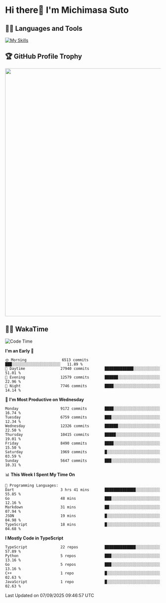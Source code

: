 # Hi there👋 I'm Michimasa Suto

## 🧑‍💻 Languages and Tools
[![My Skills](https://skillicons.dev/icons?i=ts,nextjs,react,go,python,aws,terraform)](https://skillicons.dev)

<!--
**Suto-Michimasa/Suto-Michimasa** is a ✨ _special_ ✨ repository because its `README.md` (this file) appears on your GitHub profile.

Here are some ideas to get you started:

- 🔭 I’m currently working on ...
- 🌱 I’m currently learning ...
- 👯 I’m looking to collaborate on ...
- 🤔 I’m looking for help with ...
- 💬 Ask me about ...
- 📫 How to reach me: ...
- 😄 Pronouns: ...
- ⚡ Fun fact: ...
-->

<!--
## 💎 Github Stats

<div>
  <img height="170" align="left" src="https://github-readme-stats-psi-three-31.vercel.app/api?username=Suto-michimasa&count_private=true&show_icons=true&theme=dark" />
  <img height="170" src="https://github-readme-stats-psi-three-31.vercel.app/api/top-langs/?username=Suto-michimasa&langs_count=8&layout=compact&theme=dark" />
</div>
-->

## 🏆 GitHub Profile Trophy

<img width="800" src="https://github-profile-trophy.vercel.app/?username=Suto-michimasa&theme=onedark&no-frame=true"/>


## 🧑‍💻 WakaTime
<!--START_SECTION:waka-->
![Code Time](http://img.shields.io/badge/Code%20Time-1%2C306%20hrs%2047%20mins-blue)

**I'm an Early 🐤** 

```text
🌞 Morning                6513 commits        ███░░░░░░░░░░░░░░░░░░░░░░   11.89 % 
🌆 Daytime                27940 commits       █████████████░░░░░░░░░░░░   51.01 % 
🌃 Evening                12579 commits       ██████░░░░░░░░░░░░░░░░░░░   22.96 % 
🌙 Night                  7746 commits        ████░░░░░░░░░░░░░░░░░░░░░   14.14 % 
```
📅 **I'm Most Productive on Wednesday** 

```text
Monday                   9172 commits        ████░░░░░░░░░░░░░░░░░░░░░   16.74 % 
Tuesday                  6759 commits        ███░░░░░░░░░░░░░░░░░░░░░░   12.34 % 
Wednesday                12326 commits       ██████░░░░░░░░░░░░░░░░░░░   22.50 % 
Thursday                 10415 commits       █████░░░░░░░░░░░░░░░░░░░░   19.01 % 
Friday                   8490 commits        ████░░░░░░░░░░░░░░░░░░░░░   15.50 % 
Saturday                 1969 commits        █░░░░░░░░░░░░░░░░░░░░░░░░   03.59 % 
Sunday                   5647 commits        ███░░░░░░░░░░░░░░░░░░░░░░   10.31 % 
```


📊 **This Week I Spent My Time On** 

```text
💬 Programming Languages: 
Dart                     3 hrs 41 mins       ██████████████░░░░░░░░░░░   55.85 % 
Go                       48 mins             ███░░░░░░░░░░░░░░░░░░░░░░   12.16 % 
Markdown                 31 mins             ██░░░░░░░░░░░░░░░░░░░░░░░   07.94 % 
JSON                     19 mins             █░░░░░░░░░░░░░░░░░░░░░░░░   04.98 % 
TypeScript               18 mins             █░░░░░░░░░░░░░░░░░░░░░░░░   04.68 % 
```

**I Mostly Code in TypeScript** 

```text
TypeScript               22 repos            ██████████████░░░░░░░░░░░   57.89 % 
Python                   5 repos             ███░░░░░░░░░░░░░░░░░░░░░░   13.16 % 
Go                       5 repos             ███░░░░░░░░░░░░░░░░░░░░░░   13.16 % 
C++                      1 repo              █░░░░░░░░░░░░░░░░░░░░░░░░   02.63 % 
JavaScript               1 repo              █░░░░░░░░░░░░░░░░░░░░░░░░   02.63 % 
```




 Last Updated on 07/09/2025 09:46:57 UTC
<!--END_SECTION:waka-->
